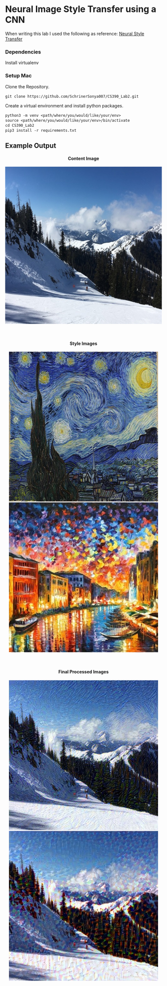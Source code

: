 # Neural Image Style Transfer using a CNN
When writing this lab I used the following as reference: [Neural Style Transfer](https://github.com/keras-team/keras/blob/master/examples/neural_style_transfer.py)

### Dependencies
Install virtualenv

### Setup Mac

Clone the Repository.
```
git clone https://github.com/SchrinerSonya007/CS390_Lab2.git
```

Create a virtual environment and install python packages.
```
python3 -m venv <path/where/you/would/like/your/env>
source <path/where/you/would/like/your/env>/bin/activate
cd CS390_Lab2
pip3 install -r requirements.txt
```

## Example Output

<h4 align="center">Content Image</h4>
<p align="center">
  <img src="https://github.com/SchrinerSonya007/CS390_Lab2/blob/master/Lab2/content_img/utahSkiLandscape.jpg" width="512" title="Utah Ski Landscape">
</p>
<br />

<h4 align="center">Style Images</h4>
<p align="center">
  <img src="https://github.com/SchrinerSonya007/CS390_Lab2/blob/master/Lab2/style_img/starryNight.jpg" width="480" title="Starry Night">
  <img src="https://github.com/SchrinerSonya007/CS390_Lab2/blob/master/Lab2/style_img/grandCanal.jpg" width="480" title="Grand Canal">
</p>
<br />

<h4 align="center">Final Processed Images</h4>
<p align="center">
  <img src="https://github.com/SchrinerSonya007/CS390_Lab2/blob/master/Lab2/goodFinalImages/starryNight_UtahSkiLandscape_9.jpg" width="480" title="Final Image">
  <img src="https://github.com/SchrinerSonya007/CS390_Lab2/blob/master/Lab2/goodFinalImages/grandCanal_UtahSkiLandscape_9.jpg" width="480" title="Final Image">
</p>
<br />

